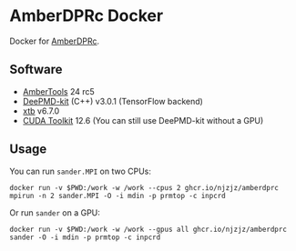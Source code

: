 # AmberDPRc Docker

Docker for [AmberDPRc](https://gitlab.com/RutgersLBSR/AmberDPRc).

## Software

- [AmberTools](https://ambermd.org/) 24 rc5
- [DeePMD-kit](https://github.com/deepmodeling/deepmd-kit) (C++) v3.0.1 (TensorFlow backend)
- [xtb](https://github.com/grimme-lab/xtb) v6.7.0
- [CUDA Toolkit](https://docs.nvidia.com/cuda/cuda-toolkit-release-notes/) 12.6 (You can still use DeePMD-kit without a GPU)

## Usage

You can run `sander.MPI` on two CPUs:
```
docker run -v $PWD:/work -w /work --cpus 2 ghcr.io/njzjz/amberdprc mpirun -n 2 sander.MPI -O -i mdin -p prmtop -c inpcrd
```

Or run `sander` on a GPU:
```
docker run -v $PWD:/work -w /work --gpus all ghcr.io/njzjz/amberdprc sander -O -i mdin -p prmtop -c inpcrd
```
